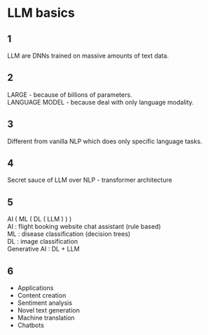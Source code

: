 # LLM basics

## 1
LLM are DNNs trained on massive amounts of text data.

## 2
LARGE - because of billions of parameters.  
LANGUAGE MODEL - because deal with only language modality.  

## 3
Different from vanilla NLP which does only specific language tasks.

## 4
Secret sauce of LLM over NLP - transformer architecture

## 5
AI ( ML ( DL ( LLM ) ) )  
AI : flight booking website chat assistant (rule based)  
ML : disease classification (decision trees)  
DL : image classification   
Generative AI : DL + LLM  

## 6
* Applications
* Content creation
* Sentiment analysis
* Novel text generation
* Machine translation
* Chatbots